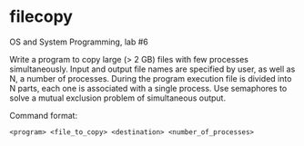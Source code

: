 # filecopy
OS and System Programming, lab #6

Write a program to copy large (> 2 GB) files with few processes simultaneously. Input and output file names are specified by user, as well as N, a number of processes. During the program execution file is divided into N parts, each one is associated with a single process. Use semaphores to solve a mutual exclusion problem of simultaneous output.

Command format:
```
<program> <file_to_copy> <destination> <number_of_processes>
```
